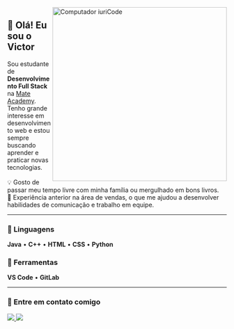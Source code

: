 <img src="https://raw.githubusercontent.com/MicaelliMedeiros/micaellimedeiros/master/image/computer-illustration.png" min-width="400px" max-width="400px" width="400px" align="right" alt="Computador iuriCode">

<h2 align="left">👋 Olá! Eu sou o Victor</h2>

<p align="left">
  Sou estudante de <strong>Desenvolvimento Full Stack</strong> na <a href="https://mate.academy/" target="_blank">Mate Academy</a>.  
  Tenho grande interesse em desenvolvimento web e estou sempre buscando aprender e praticar novas tecnologias.  
  <br><br>
  💡 Gosto de passar meu tempo livre com minha família ou mergulhado em bons livros.  
  <br>
  💼 Experiência anterior na área de vendas, o que me ajudou a desenvolver habilidades de comunicação e trabalho em equipe.
</p>

---

### 🦄 Linguagens
<p align="left">
  <strong>Java</strong> • <strong>C++</strong> • <strong>HTML</strong> • <strong>CSS</strong> • <strong>Python</strong>
</p>

### 💼 Ferramentas
<p align="left">
  <strong>VS Code</strong> • <strong>GitLab</strong>
</p>

---

### 💌 Entre em contato comigo
<p align="left">
  <a href="mailto:victorliranfsu@gmail.com" alt="Gmail">
    <img src="https://img.shields.io/badge/-Gmail-FF0000?style=flat-square&logo=gmail&logoColor=white" />
  </a>

  <a href="https://www.instagram.com/invites/contact/?i=1a7x8o5fvmd9o&utm_content=126go7m" alt="Instagram">
    <img src="https://img.shields.io/badge/-Instagram-DF0174?style=flat-square&logo=instagram&logoColor=white" />
  </a>
</p>


